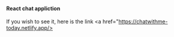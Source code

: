<h4>React chat appliction</h6>

If you wish to see it, here is the link <a href="https://chatwithme-today.netlify.app/>
